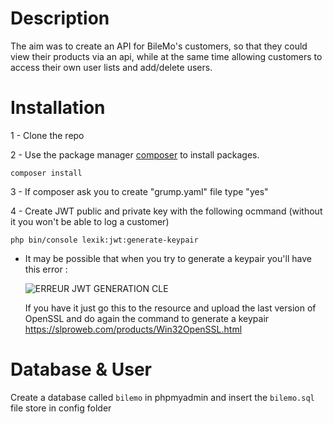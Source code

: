 # Description

The aim was to create an API for BileMo's customers, so that they could view their products via an api, while at the same time allowing customers to access their own user lists and add/delete users.


# Installation

1 - Clone the repo

2 - Use the package manager [composer](https://getcomposer.org/doc/00-intro.md) to install packages.
```
composer install
```


3 - If composer ask you to create "grump.yaml" file type "yes"

4 - Create JWT public and private key with the following ocmmand (without it you won't be able to log a customer)
```
php bin/console lexik:jwt:generate-keypair
```
  - It may be possible that when you try to generate a keypair you'll have this error : 

      ![ERREUR JWT GENERATION CLE](https://github.com/Jexinte/P7---Bilemo/assets/88725081/f288b879-10f7-4471-986e-86c1797784df) 

      If you have it just go this to the resource and upload the last version of OpenSSL and do again the command to generate a keypair
      https://slproweb.com/products/Win32OpenSSL.html

# Database & User

Create a database called `bilemo` in phpmyadmin and insert the `bilemo.sql` file store in config folder 
